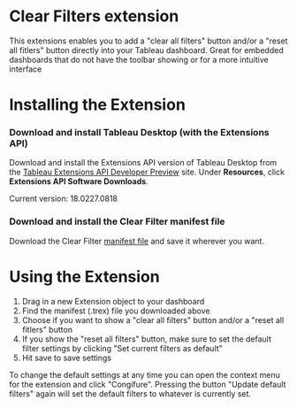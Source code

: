# Clear Filters extension

This extensions enables you to add a "clear all filters" button and/or a "reset all fitlers" button directly into your Tableau dashboard. Great for embedded dashboards that do not have the toolbar showing or for a more intuitive interface

# Installing the Extension

### Download and install Tableau Desktop (with the Extensions API)

Download and install the Extensions API version of Tableau Desktop from the [Tableau Extensions API Developer Preview](https://prerelease.tableau.com) site. Under **Resources**, click **Extensions API Software Downloads**. 

Current version: 18.0227.0818

### Download and install the Clear Filter manifest file

Download the Clear Filter [manifest file](https://keshiarose.github.io/Clear-Filters/ClearFilters.trex) and save it wherever you want.

# Using the Extension
1.	Drag in a new Extension object to your dashboard
2.	Find the manifest (.trex) file you downloaded above
3.  Choose if you want to show a "clear all filters" button and/or a "reset all fitlers" button
4.  If you show the "reset all filters" button, make sure to set the default filter settings by clicking "Set current filters as default"
5.  Hit save to save settings

To change the default settings at any time you can open the context menu for the extension and click "Congifure". Pressing the button "Update default filters" again will set the default filters to whatever is currently set.
